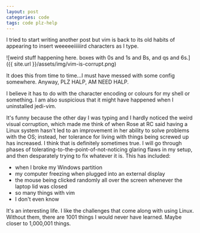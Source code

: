 ```yaml
---
layout: post
categories: code
tags: code plz-help
---
```


I tried to start writing another post but vim is back to its old habits of appearing to insert weeeeeiiiiiird characters as I type. 

![weird stuff happening here. boxes with 0s and 1s and Bs, and qs and 6s.]({{ site.url }}/assets/img/vim-is-corrupt.png)

<!--more-->  
It does this from time to time...I must have messed with some config somewhere. Anyway, PLZ HALP, AM NEED HALP. 

I believe it has to do with the character encoding or colours for my shell or something. I am also suspicious that it might have happened when I uninstalled jedi-vim. 

It's funny because the other day I was typing and I hardly noticed the weird visual corruption, which made me think of when Rose at RC  said  having a Linux system hasn't led to an improvement in her ability to solve problems with the OS; instead, her tolerance for living with things being screwed up has increased. I think that is definitely sometimes true. I will go through phases of tolerating-to-the-point-of-not-noticing glaring flaws in my setup, and then desparately trying to fix whatever it is. This has included:  

- when I broke my Windows partition
- my computer freezing when plugged into an external display
- the mouse being clicked randomly all over the screen whenever the laptop lid was closed
- so many things with vim
- I don't even know  

It's an interesting life. I like the challenges that come along with using Linux. Without them, there are 1001 things I would never have learned. Maybe closer to 1,000,001 things.

